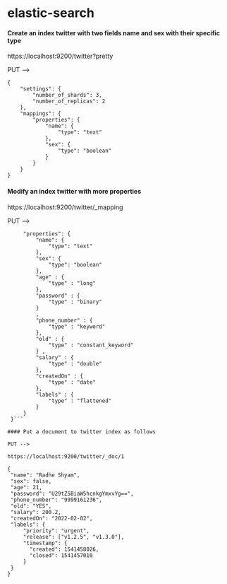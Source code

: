 # elastic-search

#### Create an index twitter with two fields name and sex with their specific type

https://localhost:9200/twitter?pretty

PUT --> 

    {
        "settings": {
            "number_of_shards": 3,
            "number_of_replicas": 2
        },
        "mappings": {
            "properties": {
                "name": {
                    "type": "text"
                },
                "sex": {
                    "type": "boolean"
                }
            }
        }
    }
    
#### Modify an index twitter with more properties 

https://localhost:9200/twitter/_mapping

PUT -->
    
   ```json{
        "properties": {
            "name": {
                "type": "text"
            },
            "sex": {
                "type": "boolean"
            },
            "age" : {
                "type" : "long"
            },
            "password" : {
                "type" : "binary"
            }
            ,
            "phone_number" : {
                "type" : "keyword"
            },
            "old" : {
                "type" : "constant_keyword"
            } ,
            "salary" : {
                "type" : "double"
            },
            "createdOn" : {
                "type" : "date"
            },
            "labels" : {
                "type" : "flattened"
            }
        }
    }``` 
    
#### Put a document to twitter index as follows

PUT -->

https://localhost:9200/twitter/_doc/1

{
    "name": "Radhe Shyam",
    "sex": false,
    "age": 21,
    "password": "U29tZSBiaW5hcnkgYmxvYg==",
    "phone_number": "9999161236",
    "old": "YES",
    "salary": 200.2,
    "createdOn": "2022-02-02",
    "labels": {
        "priority": "urgent",
        "release": ["v1.2.5", "v1.3.0"],
        "timestamp": {
          "created": 1541458026,
          "closed": 1541457010
        }
    }
}

